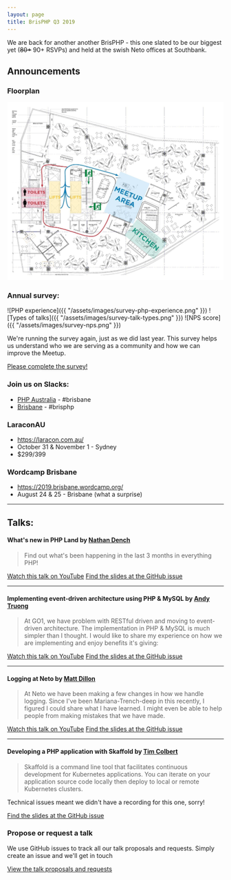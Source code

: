 ```yaml
---
layout: page
title: BrisPHP Q3 2019
---
```


We are back for another another BrisPHP - this one slated to be our biggest yet (~~80+~~ 90+ RSVPs) and held at the swish
Neto offices at Southbank.

## Announcements

### Floorplan

![Neto floorplan](/assets/images/neto-floorplan.jpeg)

### Annual survey:

![PHP experience]({{ "/assets/images/survey-php-experience.png" }})
![Types of talks]({{ "/assets/images/survey-talk-types.png" }})
![NPS score]({{ "/assets/images/survey-nps.png" }})

We're running the survey again, just as we did last year. This survey helps us understand who we are serving as a
community and how we can improve the Meetup.

[Please complete the survey!](https://tom492.typeform.com/to/iOH4az)

### Join us on Slacks:

- [PHP Australia](https://bit.ly/2LNYaTo) - #brisbane
- [Brisbane](https://brisbane.herokuapp.com/) - #brisphp

### LaraconAU

* https://laracon.com.au/
* October 31 & November 1 - Sydney
* $299/399

### Wordcamp Brisbane

* https://2019.brisbane.wordcamp.org/
* August 24 & 25 - Brisbane (what a surprise)

--- 

## Talks:

#### What's new in PHP Land by [Nathan Dench](https://twitter.com/nathandench)
>Find out what's been happening in the last 3 months in everything PHP!

[Watch this talk on YouTube](https://www.youtube.com/watch?v=JIoPVEMbpLk)
[Find the slides at the GitHub issue](https://github.com/BrisPHP/meetups/issues/9)

--- 

#### Implementing event-driven architecture using PHP & MySQL by [Andy Truong](https://twitter.com/thehongtt)
> At GO1, we have problem with RESTful driven and moving to event-driven architecture. The implementation in PHP & MySQL is much simpler than I thought. I would like to share my experience on how we are implementing and enjoy benefits it's giving:

[Watch this talk on YouTube](https://youtu.be/KQK4zNLtpIs)
[Find the slides at the GitHub issue](https://github.com/BrisPHP/meetups/issues/25)

--- 

#### Logging at Neto by [Matt Dillon](https://www.linkedin.com/in/matt-dillon-9b45b5157/)
> At Neto we have been making a few changes in how we handle logging. Since I've been Mariana-Trench-deep in this recently, I figured I could share what I have learned. I might even be able to help people from making mistakes that we have made.

[Watch this talk on YouTube](https://youtu.be/Qm-QCdkX23U)
[Find the slides at the GitHub issue](https://github.com/BrisPHP/meetups/issues/21)

--- 

#### Developing a PHP application with Skaffold by [Tim Colbert](https://www.linkedin.com/in/s3than/)
> Skaffold is a command line tool that facilitates continuous development for Kubernetes applications. You can iterate on your application source code locally then deploy to local or remote Kubernetes clusters.

Technical issues meant we didn't have a recording for this one, sorry!

[Find the slides at the GitHub issue](https://github.com/BrisPHP/meetups/issues/29)

### Propose or request a talk

We use GitHub issues to track all our talk proposals and requests. Simply create an issue and we'll get in touch

[View the talk proposals and requests](https://github.com/brisphp/meetups/issues)
